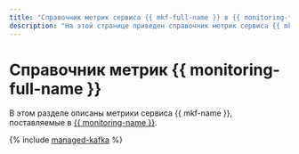 ```yaml
---
title: "Справочник метрик сервиса {{ mkf-full-name }} в {{ monitoring-full-name }}"
description: "На этой странице приведен справочник метрик сервиса {{ mkf-name }}, поставляемых в {{ monitoring-full-name }}."
---
```


# Справочник метрик {{ monitoring-full-name }}

В этом разделе описаны метрики сервиса {{ mkf-name }}, поставляемые в [{{ monitoring-name }}](../monitoring/).

{% include [managed-kafka](../_includes/monitoring/metrics-ref/managed-kafka.md) %}